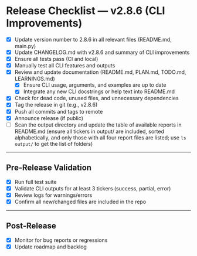 # Release Checklist — v2.8.6 (CLI Improvements)

- [x] Update version number to 2.8.6 in all relevant files (README.md, main.py)
- [x] Update CHANGELOG.md with v2.8.6 and summary of CLI improvements
- [x] Ensure all tests pass (CI and local)
- [x] Manually test all CLI features and outputs
- [x] Review and update documentation (README.md, PLAN.md, TODO.md, LEARNINGS.md)
    - [x] Ensure CLI usage, arguments, and examples are up to date
    - [x] Integrate any new CLI docstrings or help text into README.md
- [x] Check for dead code, unused files, and unnecessary dependencies
- [x] Tag the release in git (e.g., v2.8.6)
- [x] Push all commits and tags to remote
- [x] Announce release (if public)
- [ ] Scan the output directory and update the table of available reports in README.md (ensure all tickers in output/ are included, sorted alphabetically, and only those with all four report files are listed; use `ls output/` to get the list of folders)

---

## Pre-Release Validation
- [x] Run full test suite
- [x] Validate CLI outputs for at least 3 tickers (success, partial, error)
- [x] Review logs for warnings/errors
- [x] Confirm all new/changed files are included in the repo

---

## Post-Release
- [x] Monitor for bug reports or regressions
- [x] Update roadmap and backlog